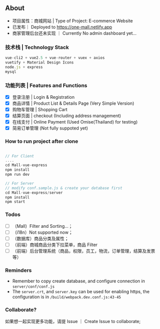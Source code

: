 ## About

- 项目属性：商城网站 | Type of Project: E-commerce Website
- 已发布｜ Deployed to https://one-mall.netlify.app
- 商家管理后台还未实现 ｜ Currently No admin dashboard yet...

### 技术栈 | Technology Stack

```javascript
vue-cli2 + vue2.5 + vue-router + vuex + axios
vuetify + Material Design Icons
node.js + express
mysql
```

### 功能列表 | Features and Functions

- [x] 登录注册 | Login & Registration
- [x] 商品详情 | Product List & Details Page (Very Simple Version)
- [x] 购物车管理 | Shopping Cart
- [x] 结算页面 | checkout (Including address management)
- [x] 在线支付 | Online Payment (Used Omise(Thailand) for testing)
- [x] 简易订单管理 (Not fully suppoted yet)

### How to run project after clone

```javascript

// For Client
....
cd Mall-vue-express
npm install
npm run dev

// For Server
// modify conf.sample.js & create your database first
cd Mall-vue-express/server
npm install
npm start

```

### Todos

- [ ] （Mall）Filter and Sorting...；
- [ ] （i18n）Not supported now；
- [ ] （数据库）商品分类及属性；
- [ ] （前端）商城商品分类下拉菜单，商品 Filter
- [ ] （前端）后台管理系统（商品，权限，员工，物流，订单管理，结算及发票等）

### Reminders

- Remember to copy create database, and configure connection in `server/conf/conf.js`
- The `server.crt`, and `server.key` can be used for enabling https, the configuration is in
  `/build/webpack.dev.conf.js:43-45`

### Collaborate?

如果想一起实现更多功能，请提 Issue ｜ Create Issue to collaborate;
